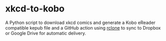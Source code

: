 # xkcd-to-kobo

A Python script to download xkcd comics and generate a Kobo eReader compatible kepub file and a GitHub action using [rclone](https://rclone.org/) to sync to Dropbox or Google Drive for automatic delivery.
